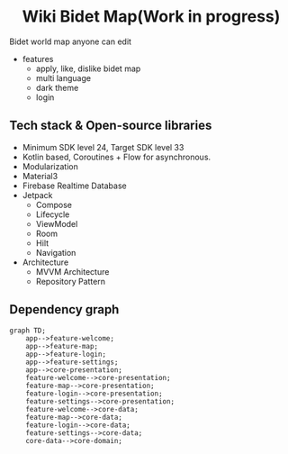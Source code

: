 <h1 align="center">Wiki Bidet Map(Work in progress)</h1>

Bidet world map anyone can edit  
- features
    - apply, like, dislike bidet map
    - multi language
    - dark theme
    - login

## Tech stack & Open-source libraries
- Minimum SDK level 24, Target SDK level 33
- Kotlin based, Coroutines + Flow for asynchronous.
- Modularization
- Material3
- Firebase Realtime Database
- Jetpack
    - Compose
    - Lifecycle
    - ViewModel
    - Room
    - Hilt
    - Navigation
- Architecture
    - MVVM Architecture
    - Repository Pattern

## Dependency graph

```mermaid
graph TD;
    app-->feature-welcome;
    app-->feature-map;
    app-->feature-login;
    app-->feature-settings;
    app-->core-presentation;
    feature-welcome-->core-presentation;
    feature-map-->core-presentation;
    feature-login-->core-presentation;
    feature-settings-->core-presentation;
    feature-welcome-->core-data;
    feature-map-->core-data;
    feature-login-->core-data;
    feature-settings-->core-data;
    core-data-->core-domain;
```
